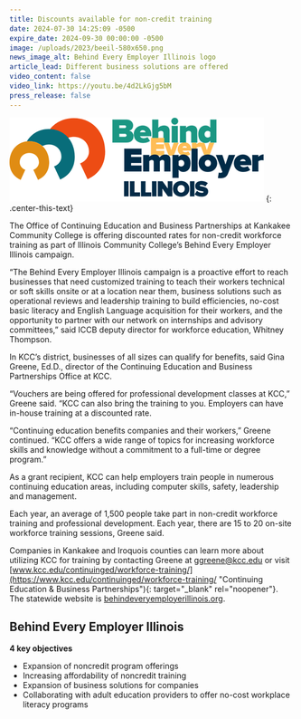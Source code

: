 ```yaml
---
title: Discounts available for non-credit training
date: 2024-07-30 14:25:09 -0500
expire_date: 2024-09-30 00:00:00 -0500
image: /uploads/2023/beeil-580x650.png
news_image_alt: Behind Every Employer Illinois logo
article_lead: Different business solutions are offered
video_content: false
video_link: https://youtu.be/4d2LkGjg5bM
press_release: false
---
```

![Behind Every Employer Illinois logo](/uploads/2023/beeil-450x148.png "Behind Every Employer Illinois logo")
{: .center-this-text}

The Office of Continuing Education and Business Partnerships at Kankakee Community College is offering discounted rates for non-credit workforce training as part of Illinois Community College’s Behind Every Employer Illinois campaign.

“The Behind Every Employer Illinois campaign is a proactive effort to reach businesses that need customized training to teach their workers technical or soft skills onsite or at a location near them, business solutions such as operational reviews and leadership training to build efficiencies, no-cost basic literacy and English Language acquisition for their workers, and the opportunity to partner with our network on internships and advisory committees,” said ICCB deputy director for workforce education, Whitney Thompson.

In KCC’s district, businesses of all sizes can qualify for benefits, said Gina Greene, Ed.D., director of the Continuing Education and Business Partnerships Office at KCC.

“Vouchers are being offered for professional development classes at KCC,” Greene said. “KCC can also bring the training to you. Employers can have in-house training at a discounted rate.

“Continuing education benefits companies and their workers,” Greene continued. “KCC offers a wide range of topics for increasing workforce skills and knowledge without a commitment to a full-time or degree program.”

As a grant recipient, KCC can help employers train people in numerous continuing education areas, including computer skills, safety, leadership and management.

Each year, an average of 1,500 people take part in non-credit workforce training and professional development. Each year, there are 15 to 20 on-site workforce training sessions, Greene said.

Companies in Kankakee and Iroquois counties can learn more about utilizing KCC for training by contacting Greene at [ggreene@kcc.edu](mailto:ggreene@kcc.edu) or visit [www.kcc.edu/continuinged/workforce-training/](https://www.kcc.edu/continuinged/workforce-training/ "Continuing Education &amp; Business Partnerships"){: target="_blank" rel="noopener"}.  The statewide website is [behindeveryemployerillinois.org](https://behindeveryemployerillinois.org/).

## **Behind Every Employer Illinois**

**4 key objectives**

* Expansion of noncredit program offerings
* Increasing affordability of noncredit training
* Expansion of business solutions for companies
* Collaborating with adult education providers to offer no-cost workplace literacy programs
